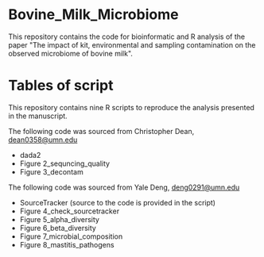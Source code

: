 # Bovine_Milk_Microbiome
This repository contains the code for bioinformatic and R analysis of the paper "The impact of kit, environmental and sampling contamination on the observed microbiome of bovine milk".

# Tables of script
This repository contains nine R scripts to reproduce the analysis presented in the manuscript.

The following code was sourced from Christopher Dean, <dean0358@umn.edu>
- dada2
- Figure 2_sequncing_quality
- Figure 3_decontam


The following code was sourced from Yale Deng, <deng0291@umn.edu>
- SourceTracker (source to the code is provided in the script)
- Figure 4_check_sourcetracker
- Figure 5_alpha_diversity
- Figure 6_beta_diversity
- Figure 7_microbial_composition
- Figure 8_mastitis_pathogens
